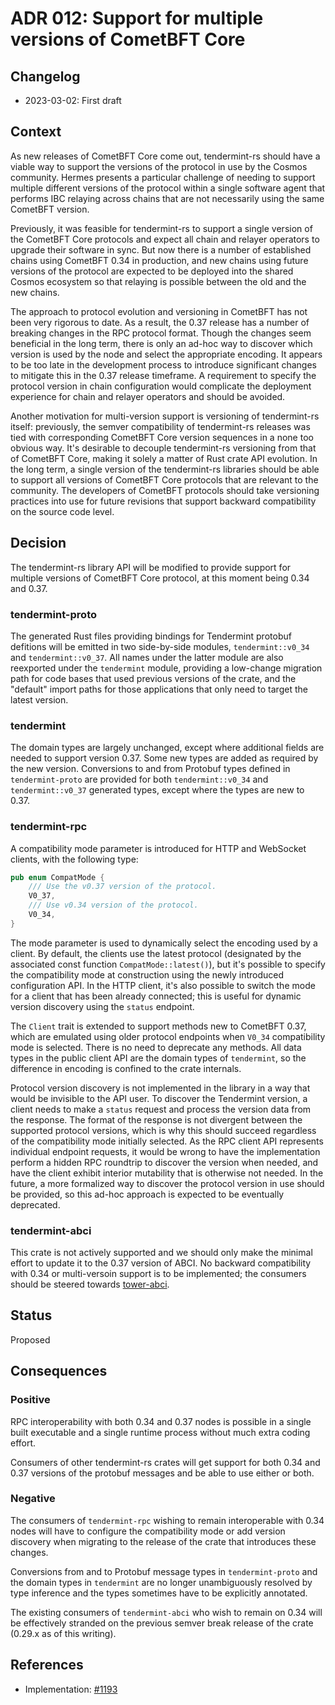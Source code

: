 # ADR 012: Support for multiple versions of CometBFT Core

## Changelog

* 2023-03-02: First draft

## Context

As new releases of CometBFT Core come out, tendermint-rs should have a
viable way to support the versions of the protocol in use by the Cosmos
community. Hermes presents a particular challenge of needing to support
multiple different versions of the protocol within a single software agent
that performs IBC relaying across chains that are not necessarily using the
same CometBFT version.

Previously, it was feasible for tendermint-rs to support a single version of
the CometBFT Core protocols and expect all chain and relayer operators to
upgrade their software in sync. But now there is a number of established chains
using CometBFT 0.34 in production, and new chains using future versions of the
protocol are expected to be deployed into the shared Cosmos ecosystem
so that relaying is possible between the old and the new chains.

The approach to protocol evolution and versioning in CometBFT has not been
very rigorous to date. As a result, the 0.37 release has a number of breaking
changes in the RPC protocol format. Though the changes seem beneficial
in the long term, there is only an ad-hoc way to discover which version is used
by the node and select the appropriate encoding. It appears to be too
late in the development process to introduce significant changes to mitigate
this in the 0.37 release timeframe. A requirement to specify the
protocol version in chain configuration would complicate the deployment
experience for chain and relayer operators and should be avoided.

Another motivation for multi-version support is versioning of tendermint-rs
itself: previously, the semver compatibility of tendermint-rs releases was
tied with corresponding CometBFT Core version sequences in a none too obvious
way. It's desirable to decouple tendermint-rs versioning from that of CometBFT
Core, making it solely a matter of Rust crate API evolution. In the long term,
a single version of the tendermint-rs libraries should be able to support all
versions of CometBFT Core protocols that are relevant to the community.
The developers of CometBFT protocols should take versioning practices into use
for future revisions that support backward compatibility on the source code level.

## Decision

The tendermint-rs library API will be modified to provide support for
multiple versions of CometBFT Core protocol, at this moment being 0.34 and
0.37.

### tendermint-proto

The generated Rust files providing bindings for Tendermint protobuf defitions
will be emitted in two side-by-side modules, `tendermint::v0_34` and
`tendermint::v0_37`. All names under the latter module are also reexported under
the `tendermint` module, providing a low-change migration path for code bases
that used previous versions of the crate, and the "default" import paths for
those applications that only need to target the latest version.

### tendermint

The domain types are largely unchanged, except where additional fields are
needed to support version 0.37. Some new types are added as required by the
new version. Conversions to and from Protobuf types defined in
`tendermint-proto` are provided for both `tendermint::v0_34` and
`tendermint::v0_37` generated types, except where the types are new to 0.37.

### tendermint-rpc

A compatibility mode parameter is introduced for HTTP and WebSocket clients,
with the following type:

```rust
pub enum CompatMode {
    /// Use the v0.37 version of the protocol.
    V0_37,
    /// Use v0.34 version of the protocol.
    V0_34,
}
```

The mode parameter is used to dynamically select the encoding used by a client.
By default, the clients use the latest protocol (designated by the associated
const function `CompatMode::latest()`), but it's possible to specify
the compatibility mode at construction using the newly introduced configuration
API. In the HTTP client, it's also possible to switch the mode for a client
that has been already connected; this is useful for dynamic version discovery
using the `status` endpoint.

The `Client` trait is extended to support methods new to CometBFT 0.37,
which are emulated using older protocol endpoints when `V0_34` compatibility
mode is selected. There is no need to deprecate any methods. All data types
in the public client API are the domain types of `tendermint`, so the
difference in encoding is confined to the crate internals.

Protocol version discovery is not implemented in the library in a way that
would be invisible to the API user. To discover the Tendermint version, a client
needs to make a `status` request and process the version data from the response.
The format of the response is not divergent between the supported protocol
versions, which is why this should succeed regardless of the compatibility mode
initially selected. As the RPC client API represents individual endpoint requests,
it would be wrong to have the implementation perform a hidden RPC roundtrip to
discover the version when needed, and have the client exhibit interior
mutability that is otherwise not needed. In the future, a more formalized way
to discover the protocol version in use should be provided, so this ad-hoc
approach is expected to be eventually deprecated.

### tendermint-abci

This crate is not actively supported and we should only make the minimal effort
to update it to the 0.37 version of ABCI. No backward compatibility with 0.34
or multi-versoin support is to be implemented; the consumers should be steered
towards [tower-abci](https://github.com/penumbra-zone/tower-abci).

## Status

Proposed

## Consequences

### Positive

RPC interoperability with both 0.34 and 0.37 nodes is possible in a single built
executable and a single runtime process without much extra coding effort.

Consumers of other tendermint-rs crates will get support for both 0.34 and 0.37
versions of the protobuf messages and be able to use either or both.

### Negative

The consumers of `tendermint-rpc` wishing to remain interoperable with 0.34 nodes
will have to configure the compatibility mode or add version discovery when
migrating to the release of the crate that introduces these changes.

Conversions from and to Protobuf message types in `tendermint-proto`
and the domain types in `tendermint` are no longer unambiguously resolved
by type inference and the types sometimes have to be explicitly annotated.

The existing consumers of `tendermint-abci` who wish to remain on 0.34
will be effectively stranded on the previous semver break release of the crate
(0.29.x as of this writing).

## References

* Implementation: [#1193](https://github.com/informalsystems/tendermint-rs/pull/1193)
